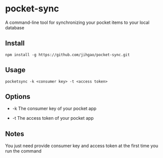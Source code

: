 # pocket-sync

A command-line tool for synchronizing your pocket items to your local database

## Install

`npm install -g https://github.com/jihgao/pocket-sync.git`

## Usage

`pocketsync -k <consumer key> -t <access token>`


## Options

* -k The consumer key of your pocket app

* -t The access token of your pocket app

## Notes

You just need provide consumer key and access token at the first time you run the command
